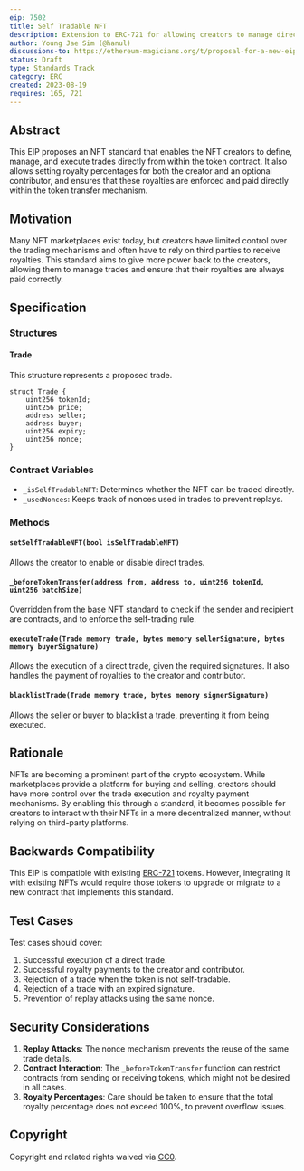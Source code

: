 ```yaml
---
eip: 7502
title: Self Tradable NFT
description: Extension to ERC-721 for allowing creators to manage direct trading and royalty payment functionalities.
author: Young Jae Sim (@hanul)
discussions-to: https://ethereum-magicians.org/t/proposal-for-a-new-eip-self-tradable-nft/15491
status: Draft
type: Standards Track
category: ERC
created: 2023-08-19
requires: 165, 721
---
```


## Abstract

This EIP proposes an NFT standard that enables the NFT creators to define, manage, and execute trades directly from within the token contract. It also allows setting royalty percentages for both the creator and an optional contributor, and ensures that these royalties are enforced and paid directly within the token transfer mechanism.

## Motivation

Many NFT marketplaces exist today, but creators have limited control over the trading mechanisms and often have to rely on third parties to receive royalties. This standard aims to give more power back to the creators, allowing them to manage trades and ensure that their royalties are always paid correctly.

## Specification

### Structures

#### Trade

This structure represents a proposed trade.

```solidity
struct Trade {
    uint256 tokenId;
    uint256 price;
    address seller;
    address buyer;
    uint256 expiry;
    uint256 nonce;
}
```

### Contract Variables

- `_isSelfTradableNFT`: Determines whether the NFT can be traded directly.
- `_usedNonces`: Keeps track of nonces used in trades to prevent replays.

### Methods

#### `setSelfTradableNFT(bool isSelfTradableNFT)`

Allows the creator to enable or disable direct trades.

#### `_beforeTokenTransfer(address from, address to, uint256 tokenId, uint256 batchSize)`

Overridden from the base NFT standard to check if the sender and recipient are contracts, and to enforce the self-trading rule.

#### `executeTrade(Trade memory trade, bytes memory sellerSignature, bytes memory buyerSignature)`

Allows the execution of a direct trade, given the required signatures. It also handles the payment of royalties to the creator and contributor.

#### `blacklistTrade(Trade memory trade, bytes memory signerSignature)`

Allows the seller or buyer to blacklist a trade, preventing it from being executed.

## Rationale

NFTs are becoming a prominent part of the crypto ecosystem. While marketplaces provide a platform for buying and selling, creators should have more control over the trade execution and royalty payment mechanisms. By enabling this through a standard, it becomes possible for creators to interact with their NFTs in a more decentralized manner, without relying on third-party platforms.

## Backwards Compatibility

This EIP is compatible with existing [ERC-721](./eip-721.md) tokens. However, integrating it with existing NFTs would require those tokens to upgrade or migrate to a new contract that implements this standard.

## Test Cases

Test cases should cover:

1. Successful execution of a direct trade.
2. Successful royalty payments to the creator and contributor.
3. Rejection of a trade when the token is not self-tradable.
4. Rejection of a trade with an expired signature.
5. Prevention of replay attacks using the same nonce.

## Security Considerations

1. **Replay Attacks**: The nonce mechanism prevents the reuse of the same trade details.
2. **Contract Interaction**: The `_beforeTokenTransfer` function can restrict contracts from sending or receiving tokens, which might not be desired in all cases.
3. **Royalty Percentages**: Care should be taken to ensure that the total royalty percentage does not exceed 100%, to prevent overflow issues.

## Copyright

Copyright and related rights waived via [CC0](../LICENSE.md).
